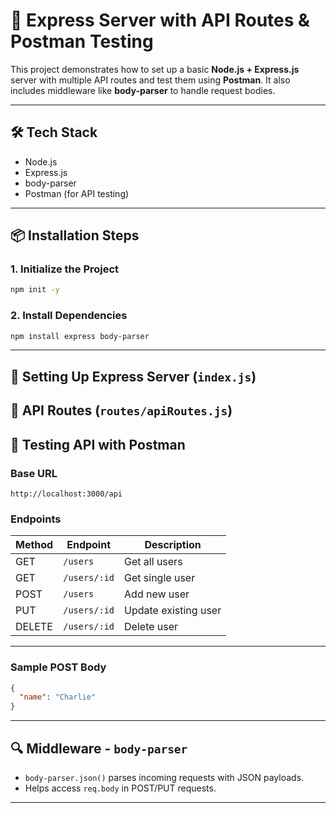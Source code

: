 # 🚀 Express Server with API Routes & Postman Testing

This project demonstrates how to set up a basic **Node.js + Express.js** server with multiple API routes and test them using **Postman**. It also includes middleware like **body-parser** to handle request bodies.

---

## 🛠 Tech Stack

- Node.js
- Express.js
- body-parser
- Postman (for API testing)

---

## 📦 Installation Steps

### 1. Initialize the Project

```bash
npm init -y
```

### 2. Install Dependencies

```bash
npm install express body-parser
```

---

## 🔧 Setting Up Express Server (`index.js`)

## 📂 API Routes (`routes/apiRoutes.js`)

## 🧪 Testing API with Postman

### Base URL

```
http://localhost:3000/api
```

### Endpoints

| Method | Endpoint        | Description         |
|--------|------------------|---------------------|
| GET    | `/users`         | Get all users       |
| GET    | `/users/:id`     | Get single user     |
| POST   | `/users`         | Add new user        |
| PUT    | `/users/:id`     | Update existing user|
| DELETE | `/users/:id`     | Delete user         |

---

### Sample POST Body

```json
{
  "name": "Charlie"
}
```

---

## 🔍 Middleware - `body-parser`

- `body-parser.json()` parses incoming requests with JSON payloads.
- Helps access `req.body` in POST/PUT requests.

---
